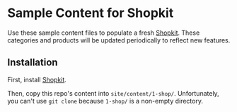 # Sample Content for Shopkit

Use these sample content files to populate a fresh [Shopkit](https://github.com/samnabi/shopkit). These categories and products will be updated periodically to reflect new features.

## Installation

First, install [Shopkit](https://github.com/samnabi/shopkit).

Then, copy this repo's content into `site/content/1-shop/`. Unfortunately, you can't use `git clone` because `1-shop/` is a non-empty directory.